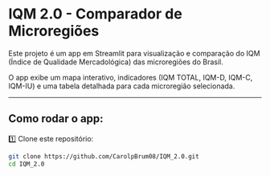 # IQM 2.0 - Comparador de Microregiões

Este projeto é um app em Streamlit para visualização e comparação do IQM (Índice de Qualidade Mercadológica) das microregiões do Brasil.

O app exibe um mapa interativo, indicadores (IQM TOTAL, IQM-D, IQM-C, IQM-IU) e uma tabela detalhada para cada microregião selecionada.

---

## Como rodar o app:

1️⃣ Clone este repositório:

```bash
git clone https://github.com/CarolpBrum08/IQM_2.0.git
cd IQM_2.0
